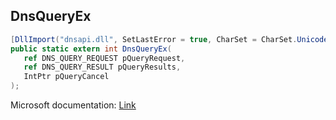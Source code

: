 ## DnsQueryEx

```csharp
[DllImport("dnsapi.dll", SetLastError = true, CharSet = CharSet.Unicode)]
public static extern int DnsQueryEx(
   ref DNS_QUERY_REQUEST pQueryRequest,
   ref DNS_QUERY_RESULT pQueryResults,
   IntPtr pQueryCancel
);
```

Microsoft documentation: [Link](https://docs.microsoft.com/en-us/windows/win32/api/windns/nf-windns-dnsqueryex)
